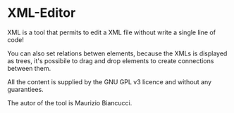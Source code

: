 XML-Editor
==========

XML is a tool that permits to edit a XML file without write a single line of code! 

You can also set relations betwen elements, because the XMLs is displayed as trees, it's possibile to drag and drop elements to create connections between them.

All the content is supplied by the GNU GPL v3 licence and without any guarantiees.

The autor of the tool is Maurizio Biancucci.
